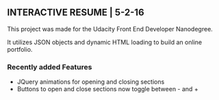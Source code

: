 ## INTERACTIVE RESUME | 5-2-16

This project was made for the Udacity Front End Developer Nanodegree.

It utilizes JSON objects and dynamic HTML loading to build an online portfolio.

### Recently added Features
 - JQuery animations for opening and closing sections
 - Buttons to open and close sections now toggle between - and +
